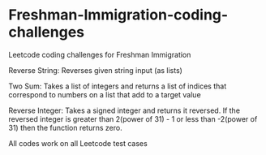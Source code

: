 # Freshman-Immigration-coding-challenges
Leetcode coding challenges for Freshman Immigration

Reverse String: Reverses given string input (as lists)

Two Sum: Takes a list of integers and returns a list of indices that correspond to numbers on a list that add to a target value

Reverse Integer: Takes a signed integer and returns it reversed. If the reversed integer is greater than 2(power of 31) - 1 or less than -2(power of 31) then the function returns zero.

All codes work on all Leetcode test cases
